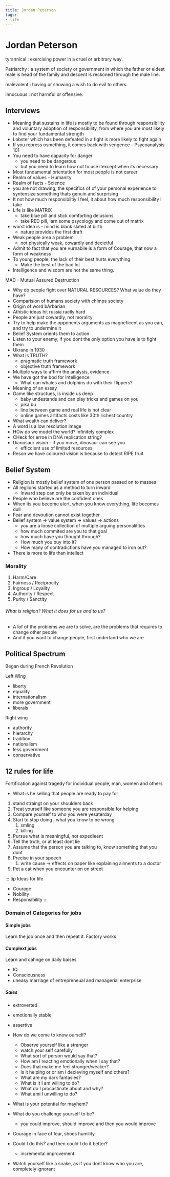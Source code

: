 ```yaml
---
title: Jordan Peterson
tags:
- life
---
```


# Jordan Peterson

<TagLinks />

tyrannical
: exercising power in a cruel or arbitrary way.

Patriarchy
: a system of society or government in which the father or eldest male is head of the family and descent is reckoned through the male line.

malevolent
: having or showing a wish to do evil to others.

innocuous
: not harmful or offensive.

## Interviews

* Meaning that sustains in life is mostly to be found through responsibility and voluntary adoption of responsibility, from where you are most likely to find your fundamental strength
* Lobster which has been defeated in a fight is more likely to fight again
* If you repress osmething, it comes back with vengence - Psycoanalysis 101
* You need to have capacity for danger
  * you need to be dangerous
  * but you need to learn how not to use itexcept when its necessary
* Most fundamental orientation for most people is not career
* Realm of values - Humanity
* Realm of facts - Science
* you are not drawing, the specifics of of your personal experience to syntensize something thats genuin and surprising
* It not how much responsibiltiy I feel, it about how much responsibility I take
* Life is like MATRIX
  * take blue pill and stick comforting delusions
  * take RED pill, larn some psycology and come out of matrix
* worst idea is - mind is blank slated at birth
  * nature provides the first draft
* Weak people area a problem
  * not physically weak, cowardly and decietful
* Admit to fact that you are vurnabile is a form of Courage, that now a form of weakness
* To young people, the lack of their best hurts everything
  * Make the best of the bad lot
* Intelligence and wisdom are not the same thing.

MAD - Mutual Assured Destruction

* Why do people fight over NATURAL RESOURCES? What value do they have?
* Comparision of humans society with chimps society
* Origin of word bArbarian
* Athistic ideas hit russia raelly hard
* People are just cowardly, not morality
* Try to help make the opponents arguments as magneficent as you can, and try to undermine it
* Belief System orients them to action
* Listen to your enemy, if you dont the only option you have is to fight them
* Ukrane in 1930
* What is TRUTH?
  * pragmatic truth framework
  * objective truth framework
* Multiple ways to affirm the analysis, evidence
* We have got the bod for Intelligence
  * What can whales and dolphins do with their flippers?
* Meaning of an essay
* Game like structues, is inside us deep
  * baby undestands and can play tricks and games on you
  * pika bu
  * line between game and real life is not clear
  * online games artifacts costs like 30th richest country
* What wealth can deliver?
* A word is a low resolution image
* HOw do we model the world? Infinitely complex
* CHeck for erroe in DNA replication string?
* Dianosaur vision - if you move, dinosaur can see you
  * efficcient use of limited resources
* Reson we have coloured vision is because to detect RIPE fruit

## Belief System

* Religion is mostly belief system of one person passed on to masses
* All reglions started as a method to turn inward
  * Inward step can only be taken by an individual
* People who believe are the confident ones
* When its you become alert, when you know everything, life becomes dull
* Fear and devoution cannot exist together
* Belief system -> value system -> values -> actions
  * you are a loose collection of multiple arguing personalitites
  * how much commited are you to that goal
  * how much have you thought through?
  * How much you buy into it?
  * How many of contradictions have you managed to iron out?
* There is more to life than intellect



### Morality

1. Harm/Care
2. Fairness / Reciprocity
3. Ingroup / Loyality
4. Authority / Respect
5. Purity / Sanctity

<Quote text="Sports is to war, what pornography is to sex" />

###### What is religion? What it does for us and to us?

* A lof of the problems we are to solve, are the problems that requires to change other people
* And if you want to change people, first undertand who we are



## Political Spectrum

Began during French Revolution

Left Wing
* liberty
* equality
* internationalism
* more government
* liberals

Right wing
* authority
* hierarchy
* tradition
* nationalism
* less government
* conservative

## 12 rules for life

Fortification against tragedy for individual people, man, women and others

* What is he selling that people are ready to pay for

1. stand straingt on your shoulders back
2. Treat yourself like someone you are responsible for helping
3. Compare yourself to who you were yesaterday
4. Start to stop doing , what you know to be wrong
   1. smling
   2. killing
5. Pursue what is meaningful, not expedieent
6. Tell the truth, or at least dont lie
7. Assume that the person you are talking to, know something that you dont
8. Precise in your speech
   1. write cause -> effects on paper like explaining ailments to a doctor
9. Pet a cat when you encounter on on street

::: tip Ideas for life
* Courage
* Nobility
* Responsibility
:::


### Domain of Categories for jobs

#### Simple jobs

Learn the job once and then repeat it. Factory works


#### Complext jobs

Learn and cahnge on daily baises

* IQ
* Consciousness
* uneasy marriage of entrepreneual and managerial enterprise

##### Sales

* extroverted
* emotionally stable
* assertive

* How do we come to know ourself?
  * Observe yourself like a stranger
  * watch your self carefully
  * What sort of person would say that?
  * How am I reacting emotionally when I say that?
  * Does that make me feel stronger/weaker?
  * Is it helping or or am i decieving myself and others?
  * What are my dark fantasies?
  * What is it I am willing to do?
  * What do I procastinate about and why?
  * What ami I unwilling to do?
* What is your potential for mayhem?
* What do you challenge yourself to be?
  * you could improve, should improve and then you would improve
* Courage in face of fear, shoes humility
* Could I do this? and then could I do it better?
  * incremental improvement
* Watch yourself like a snake, as if you dont know who you are, completely ignorant


<Footer />
